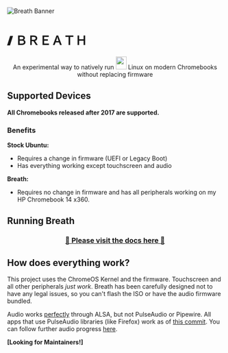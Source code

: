 <br>

<img src="https://github.com/MilkyDeveloper/cb-linux/blob/main/docs/assets/banner.png?raw=true" alt="Breath Banner"></img>

# 🙼 ＢＲＥＡＴＨ

<p align="center">An experimental way to natively run <kbd><img width="25" height="30" src="https://upload.wikimedia.org/wikipedia/commons/thumb/3/35/Tux.svg/1200px-Tux.svg.png"></img></kbd> Linux on modern Chromebooks without replacing firmware</p>

## Supported Devices

**All Chromebooks released after 2017 are supported.**

### Benefits

**Stock Ubuntu:**
* Requires a change in firmware (UEFI or Legacy Boot)
* Has everything working except touchscreen and audio

**Breath:**
* Requires no change in firmware and has all peripherals working on my HP Chromebook 14 x360.

## Running Breath

<h3 align="center"><a href="https://milkydeveloper.github.io/cb-linux/docs.html#/">📄 Please visit the docs here 📄</a></h3>

## How does everything work?

This project uses the ChromeOS Kernel and the firmware. Touchscreen and all other peripherals *just work*. Breath has been carefully designed not to have any legal issues, so you can't flash the ISO or have the audio firmware bundled.

Audio works [perfectly](bin/setup-audio) through ALSA, but not PulseAudio or Pipewire. All apps that use PulseAudio libraries (like Firefox) work as of [this commit](https://github.com/MilkyDeveloper/cb-linux/commit/884bd03b8eef554bdbafd7b4d62f36690f472237). You can follow further audio progress [here](https://github.com/MilkyDeveloper/cb-linux/projects/1).

**[Looking for Maintainers!]**
